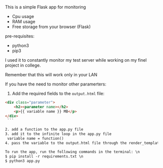 This is a simple Flask app for monitoring 
- Cpu usage
- RAM usage
- Free storage
from your browser (Flask)

pre-requisites:
- python3
- pip3

I used it to constantly monitor my test server while working on my finel project in college.

Remember that this will work only in your LAN

If you have the need to monitor other paramerters:
1.  Add the required fields to the `output.html` file:

   ```html
   <div class="parameter">
       <h2><parameter name></h2>
       <p>{{ variable name }} MB</p>
   </div>
    ```
    
2. add a function to the app.py file
3. add it to the infinite loop in the app.py file
    variable name = function()
4. pass the variable to the output.html file through the render_template function

To run the app, run the following commands in the terminal: \n 
$ pip install -r requirements.txt \n
$ python3 app.py
